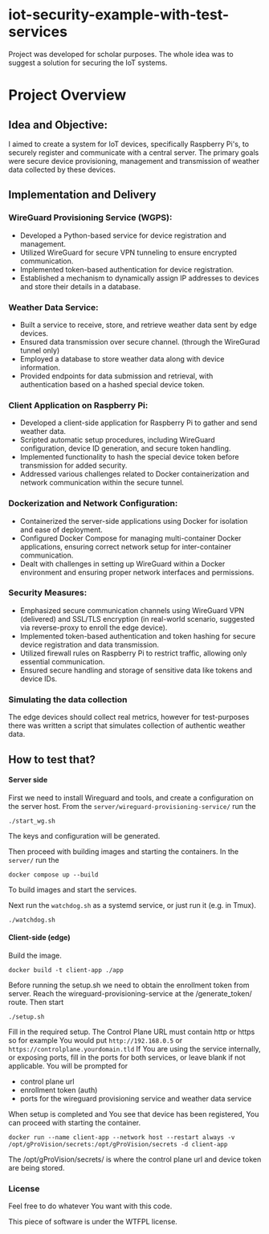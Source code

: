 # iot-security-example-with-test-services

Project was developed for scholar purposes.
The whole idea was to suggest a solution for securing the IoT systems.

# Project Overview
## Idea and Objective:
I aimed to create a system for IoT devices, specifically Raspberry Pi's, to securely register and communicate with a central server.
The primary goals were secure device provisioning, management and transmission of weather data collected by these devices.

## Implementation and Delivery

### WireGuard Provisioning Service (WGPS):

- Developed a Python-based service for device registration and management.
- Utilized WireGuard for secure VPN tunneling to ensure encrypted communication.
- Implemented token-based authentication for device registration.
- Established a mechanism to dynamically assign IP addresses to devices and store their details in a database.


### Weather Data Service:

- Built a service to receive, store, and retrieve weather data sent by edge devices.
- Ensured data transmission over secure channel. (through the WireGurad tunnel only)
- Employed a database to store weather data along with device information.
- Provided endpoints for data submission and retrieval, with authentication based on a hashed special device token.


### Client Application on Raspberry Pi:

- Developed a client-side application for Raspberry Pi to gather and send weather data.
- Scripted automatic setup procedures, including WireGuard configuration, device ID generation, and secure token handling.
- Implemented functionality to hash the special device token before transmission for added security.
- Addressed various challenges related to Docker containerization and network communication within the secure tunnel.


### Dockerization and Network Configuration:

- Containerized the server-side applications using Docker for isolation and ease of deployment.
- Configured Docker Compose for managing multi-container Docker applications, ensuring correct network setup for inter-container communication.
- Dealt with challenges in setting up WireGuard within a Docker environment and ensuring proper network interfaces and permissions.


### Security Measures:

- Emphasized secure communication channels using WireGuard VPN (delivered) and SSL/TLS encryption (in real-world scenario, suggested via reverse-proxy to enroll the edge device).
- Implemented token-based authentication and token hashing for secure device registration and data transmission.
- Utilized firewall rules on Raspberry Pi to restrict traffic, allowing only essential communication.
- Ensured secure handling and storage of sensitive data like tokens and device IDs.


### Simulating the data collection
The edge devices should collect real metrics, however for test-purposes there was written a script that simulates collection of authentic weather data.

## How to test that?
#### Server side
First we need to install Wireguard and tools, and create a configuration on the server host.
From the `server/wireguard-provisioning-service/` run the 
```
./start_wg.sh
```
The keys and configuration will be generated.

Then proceed with building images and starting the containers.
In the `server/`
run the
```
docker compose up --build
```
To build images and start the services.

Next run the `watchdog.sh` as a systemd service, or just run it (e.g. in Tmux).
```
./watchdog.sh
```

#### Client-side (edge)
Build the image.
```
docker build -t client-app ./app
```

Before running the setup.sh we need to obtain the enrollment token from server. Reach the wireguard-provisioning-service at the /generate_token/ route.
Then start
```
./setup.sh
```

Fill in the required setup.
The Control Plane URL must contain http or https so for example You would put `http://192.168.0.5` or `https://controlplane.yourdomain.tld`
If You are using the service internally, or exposing ports, fill in the ports for both services, or leave blank if not applicable.
You will be prompted for 
- control plane url
- enrollment token (auth)
- ports for the wireguard provisioning service and weather data service

When setup is completed and You see that device has been registered, You can proceed with starting the container.
```
docker run --name client-app --network host --restart always -v /opt/gProVision/secrets:/opt/gProVision/secrets -d client-app
```
The /opt/gProVision/secrets/ is where the control plane url and device token are being stored.

### License
Feel free to do whatever You want with this code.

This piece of software is under the WTFPL license.